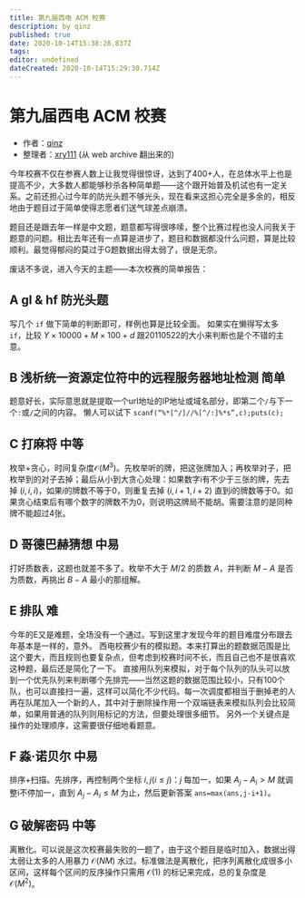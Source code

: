 ```yaml
---
title: 第九届西电 ACM 校赛
description: by qinz
published: true
date: 2020-10-14T15:38:28.837Z
tags: 
editor: undefined
dateCreated: 2020-10-14T15:29:30.714Z
---
```


# 第九届西电 ACM 校赛

* 作者：[qinz](/person/qinz)
* 整理者：[xry111](/person/xry111) (从 web archive 翻出来的)

今年校赛不仅在参赛人数上让我觉得很惊讶，达到了400+人，在总体水平上也是提高不少，大多数人都能够秒杀各种简单题——这个跟开始普及机试也有一定关系。之前还担心过今年的防光头题不够光头，现在看来这担心完全是多余的，相反地由于题目过于简单使得志愿者们送气球差点崩溃。

题目还是跟去年一样是中文题，题意都写得很哆嗦，整个比赛过程也没人问我关于题意的问题。相比去年还有一点算是进步了，题目和数据都没什么问题，算是比较顺利。最觉得郁闷的莫过于G题数据出得太弱了，很是无奈。

废话不多说，进入今天的主题——本次校赛的简单报告：

## A gl & hf 防光头题
写几个 `if` 做下简单的判断即可，样例也算是比较全面。
如果实在懒得写太多 `if`，比较 $Y \times 10000 + M \times 100 + d$ 跟$20110522$的大小来判断也是个不错的主意。

## B 浅析统一资源定位符中的远程服务器地址检测 简单
题意好长，实际意思就是提取一个url地址的IP地址或域名部分，即第二个`/`与下一个`:`或`/`之间的内容。
懒人可以试下 `scanf(“%*[^/]//%[^/:]%*s”,c);puts(c);`

## C 打麻将 中等
枚举+贪心，时间复杂度$\mathcal{O}(M^3)$。先枚举听的牌，把这张牌加入；再枚举对子，把枚举到的对子去掉；最后从小到大贪心处理：如果数字i有不少于三张的牌，先去掉 $(i,i,i)$，如果$i$的牌数不等于$0$，则重复去掉 $(i,i+1,i+2)$ 直到$i$的牌数等于$0$。如果贪心结束后有哪个数字的牌数不为$0$，则说明这牌局不能胡。需要注意的是同种牌不能超过$4$张。

## D 哥德巴赫猜想 中易
打好质数表，这题也就差不多了。枚举不大于 $M/2$ 的质数 $A$，并判断 $M-A$ 是否为质数，再挑出 $B-A$ 最小的那组解。

## E 排队 难
今年的E又是难题，全场没有一个通过。写到这里才发现今年的题目难度分布跟去年基本是一样的，意外。
西电校赛少有的模拟题。本来打算出的题数据范围是比这个要大，而且规则也要复杂点，但考虑到校赛时间不长，而且自己也不是很喜欢这种题，最后还是简化了一下。
直接用队列来模拟，对于每个队列的队头可以放到一个优先队列来判断哪个先排完——当然这题的数据范围比较小，只有$100$个队，也可以直接扫一遍，这样可以简化不少代码。每一次调度都相当于删掉老的人再在队尾加入一个新的人，其中对于删除操作用一个双端链表来模拟队列会比较简单，如果用普通的队列则用标记的方法，但要处理很多细节。
另外一个关键点是操作的处理顺序，这需要很仔细地看题意。

## F 淼·诺贝尔 中易
排序+扫描。先排序，再控制两个坐标 $i,j (i \leq j)$：$j$ 每加一，如果 $A_j-A_i>M$ 就调整i不停加一，直到 $A_j-A_i \leq M$ 为止，然后更新答案 `ans=max(ans,j-i+1)`。

## G 破解密码 中等
离散化。可以说是这次校赛最失败的一题了，由于这个题目是临时加入，数据出得太弱让太多的人用暴力 $\mathcal{O}(NM)$ 水过。标准做法是离散化，把序列离散化成很多小区间，这样每个区间的反序操作只需用 $\mathcal{O}(1)$ 的标记来完成，总的复杂度是 $\mathcal{O}(M^2)$。